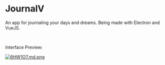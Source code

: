 # JournalV

An app for journaling your days and dreams. Being made with Electron and VueJS.

<br />

Interface Preview:

[![6HW1O7.md.png](https://iili.io/6HW1O7.md.png)](https://freeimage.host/i/6HW1O7)

